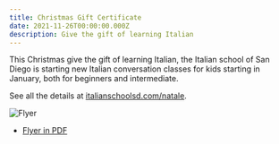 ```yaml
---
title: Christmas Gift Certificate
date: 2021-11-26T00:00:00.000Z
description: Give the gift of learning Italian
---
```


This Christmas give the gift of learning Italian,
the Italian school of San Diego is starting new Italian conversation classes
for kids starting in January, both for beginners and intermediate.

See all the details at [italianschoolsd.com/natale](https://www.italianschoolsd.com/natale).

![Flyer](/img/italianschoolsd-natale-flyer.png)

* [Flyer in PDF](/pdf/italianschoolsd-natale-flyer.pdf)
